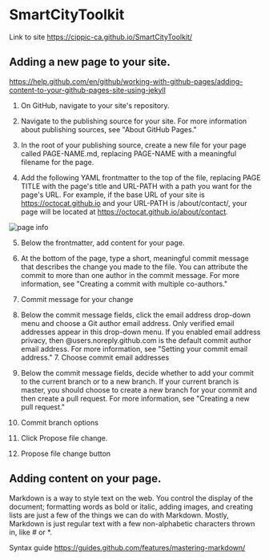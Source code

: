# SmartCityToolkit
Link to site https://cippic-ca.github.io/SmartCityToolkit/

## Adding a new page to your site.
https://help.github.com/en/github/working-with-github-pages/adding-content-to-your-github-pages-site-using-jekyll
1. On GitHub, navigate to your site's repository.

2. Navigate to the publishing source for your site. For more information about publishing sources, see "About GitHub Pages."

3. In the root of your publishing source, create a new file for your page called PAGE-NAME.md, replacing PAGE-NAME with a meaningful filename for the page.

4. Add the following YAML frontmatter to the top of the file, replacing PAGE TITLE with the page's title and URL-PATH with a path you want for the page's URL. For example, if the base URL of your site is https://octocat.github.io and your URL-PATH is /about/contact/, your page will be located at https://octocat.github.io/about/contact.

![page info](/SmartCityToolkit/assets/images/page-info.png)

5. Below the frontmatter, add content for your page.

6. At the bottom of the page, type a short, meaningful commit message that describes the change you made to the file. You can attribute the commit to more than one author in the commit message. For more information, see "Creating a commit with multiple co-authors."
  6. Commit message for your change

7. Below the commit message fields, click the email address drop-down menu and choose a Git author email address. Only verified email addresses appear in this drop-down menu. If you enabled email address privacy, then <username>@users.noreply.github.com is the default commit author email address. For more information, see "Setting your commit email address."
   7. Choose commit email addresses

8. Below the commit message fields, decide whether to add your commit to the current branch or to a new branch. If your current branch is master, you should choose to create a new branch for your commit and then create a pull request. For more information, see "Creating a new pull request."
  8. Commit branch options

9. Click Propose file change.
  9. Propose file change button

## Adding content on your page. 

Markdown is a way to style text on the web. You control the display of the document; formatting words as bold or italic, adding images, and creating lists are just a few of the things we can do with Markdown. Mostly, Markdown is just regular text with a few non-alphabetic characters thrown in, like # or *.

Syntax guide https://guides.github.com/features/mastering-markdown/



